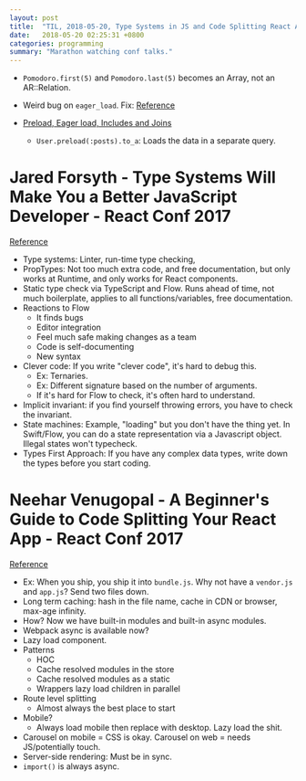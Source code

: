 ```yaml
---
layout: post
title:  "TIL, 2018-05-20, Type Systems in JS and Code Splitting React Apps"
date:   2018-05-20 02:25:31 +0800
categories: programming
summary: "Marathon watching conf talks."
---
```


- `Pomodoro.first(5)` and `Pomodoro.last(5)` becomes an Array, not an AR::Relation.
- Weird bug on `eager_load`. Fix: [Reference](https://github.com/rails/rails/issues/32356)

- [Preload, Eager load, Includes and Joins](https://blog.bigbinary.com/2013/07/01/preload-vs-eager-load-vs-joins-vs-includes.html)
  - `User.preload(:posts).to_a`: Loads the data in a separate query.

# Jared Forsyth - Type Systems Will Make You a Better JavaScript Developer - React Conf 2017
[Reference](https://www.youtube.com/watch?v=V1po0BT7kac)

- Type systems: Linter, run-time type checking,
- PropTypes: Not too much extra code, and free documentation, but only works at Runtime, and only works for React components.
- Static type check via TypeScript and Flow. Runs ahead of time, not much boilerplate, applies to all functions/variables, free documentation.
- Reactions to Flow
  - It finds bugs
  - Editor integration
  - Feel much safe making changes as a team
  - Code is self-documenting
  - New syntax
- Clever code: If you write "clever code", it's hard to debug this.
  - Ex: Ternaries.
  - Ex: Different signature based on the number of arguments.
  - If it's hard for Flow to check, it's often hard to understand.
- Implicit invariant: if you find yourself throwing errors, you have to check the invariant.
- State machines: Example, "loading" but you don't have the thing yet. In Swift/Flow, you can do a state representation via a Javascript object. Illegal states won't typecheck.
- Types First Approach: If you have any complex data types, write down the types before you start coding.

# Neehar Venugopal - A Beginner's Guide to Code Splitting Your React App - React Conf 2017
[Reference](https://www.youtube.com/watch?v=bb6RCrDaxhw)

- Ex: When you ship, you ship it into `bundle.js`. Why not have a `vendor.js` and `app.js`? Send two files down.
- Long term caching: hash in the file name, cache in CDN or browser, max-age infinity.
- How? Now we have built-in modules and built-in async modules.
- Webpack async is available now?
- Lazy load component.
- Patterns
  - HOC
  - Cache resolved modules in the store
  - Cache resolved modules as a static
  - Wrappers lazy load children in parallel
- Route level splitting
  - Almost always the best place to start
- Mobile?
  - Always load mobile then replace with desktop. Lazy load the shit.
- Carousel on mobile = CSS is okay. Carousel on web = needs JS/potentially touch.
- Server-side rendering: Must be in sync.
- `import()` is always async.
